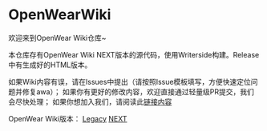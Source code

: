 # OpenWearWiki
欢迎来到OpenWear Wiki仓库~

本仓库存有OpenWear Wiki NEXT版本的源代码，使用Writerside构建。Release中有生成好的HTML版本。

如果Wiki内容有误，请在Issues中提出（请按照Issue模板填写，方便快速定位问题并修复awa）；
如果你有更好的修改内容，欢迎直接通过轻量级PR提交，我们会尽快处理；
如果你想加入我们，请阅读此[链接内容](https://www.projcora.club/OpenWearWiki/readme-new.html#readme-connect)

OpenWear Wiki版本：
  [Legacy](https://www.projcora.club/WearWiki)
  [NEXT](https://www.projcora.club/OpenWearWiki)
